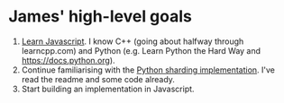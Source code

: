 # James' high-level goals
1. [Learn Javascript](https://developer.mozilla.org/en-US/docs/Web/JavaScript/Guide). I know C++ (going about halfway through learncpp.com) and Python (e.g. Learn Python the Hard Way and https://docs.python.org). 
2. Continue familiarising with the [Python sharding implementation](https://github.com/ethereum/py-evm/tree/sharding). I've read the readme and some code already.
3. Start building an implementation in Javascript.
